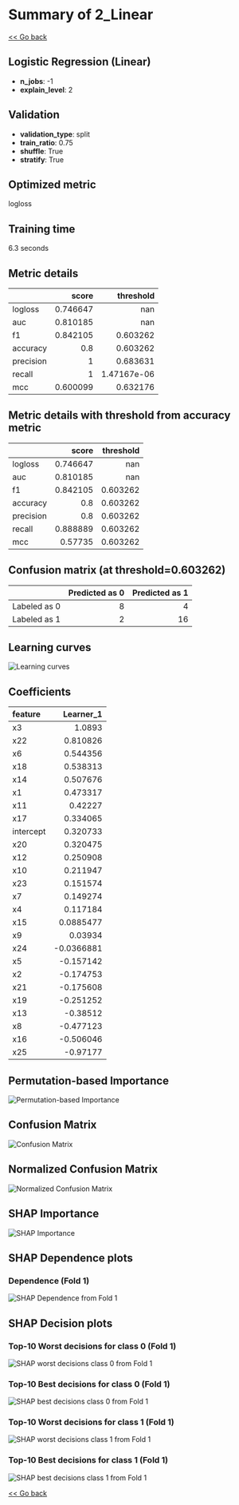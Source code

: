 # Summary of 2_Linear

[<< Go back](../README.md)


## Logistic Regression (Linear)
- **n_jobs**: -1
- **explain_level**: 2

## Validation
 - **validation_type**: split
 - **train_ratio**: 0.75
 - **shuffle**: True
 - **stratify**: True

## Optimized metric
logloss

## Training time

6.3 seconds

## Metric details
|           |    score |     threshold |
|:----------|---------:|--------------:|
| logloss   | 0.746647 | nan           |
| auc       | 0.810185 | nan           |
| f1        | 0.842105 |   0.603262    |
| accuracy  | 0.8      |   0.603262    |
| precision | 1        |   0.683631    |
| recall    | 1        |   1.47167e-06 |
| mcc       | 0.600099 |   0.632176    |


## Metric details with threshold from accuracy metric
|           |    score |   threshold |
|:----------|---------:|------------:|
| logloss   | 0.746647 |  nan        |
| auc       | 0.810185 |  nan        |
| f1        | 0.842105 |    0.603262 |
| accuracy  | 0.8      |    0.603262 |
| precision | 0.8      |    0.603262 |
| recall    | 0.888889 |    0.603262 |
| mcc       | 0.57735  |    0.603262 |


## Confusion matrix (at threshold=0.603262)
|              |   Predicted as 0 |   Predicted as 1 |
|:-------------|-----------------:|-----------------:|
| Labeled as 0 |                8 |                4 |
| Labeled as 1 |                2 |               16 |

## Learning curves
![Learning curves](learning_curves.png)

## Coefficients
| feature   |   Learner_1 |
|:----------|------------:|
| x3        |   1.0893    |
| x22       |   0.810826  |
| x6        |   0.544356  |
| x18       |   0.538313  |
| x14       |   0.507676  |
| x1        |   0.473317  |
| x11       |   0.42227   |
| x17       |   0.334065  |
| intercept |   0.320733  |
| x20       |   0.320475  |
| x12       |   0.250908  |
| x10       |   0.211947  |
| x23       |   0.151574  |
| x7        |   0.149274  |
| x4        |   0.117184  |
| x15       |   0.0885477 |
| x9        |   0.03934   |
| x24       |  -0.0366881 |
| x5        |  -0.157142  |
| x2        |  -0.174753  |
| x21       |  -0.175608  |
| x19       |  -0.251252  |
| x13       |  -0.38512   |
| x8        |  -0.477123  |
| x16       |  -0.506046  |
| x25       |  -0.97177   |


## Permutation-based Importance
![Permutation-based Importance](permutation_importance.png)
## Confusion Matrix

![Confusion Matrix](confusion_matrix.png)


## Normalized Confusion Matrix

![Normalized Confusion Matrix](confusion_matrix_normalized.png)



## SHAP Importance
![SHAP Importance](shap_importance.png)

## SHAP Dependence plots

### Dependence (Fold 1)
![SHAP Dependence from Fold 1](learner_fold_0_shap_dependence.png)

## SHAP Decision plots

### Top-10 Worst decisions for class 0 (Fold 1)
![SHAP worst decisions class 0 from Fold 1](learner_fold_0_shap_class_0_worst_decisions.png)
### Top-10 Best decisions for class 0 (Fold 1)
![SHAP best decisions class 0 from Fold 1](learner_fold_0_shap_class_0_best_decisions.png)
### Top-10 Worst decisions for class 1 (Fold 1)
![SHAP worst decisions class 1 from Fold 1](learner_fold_0_shap_class_1_worst_decisions.png)
### Top-10 Best decisions for class 1 (Fold 1)
![SHAP best decisions class 1 from Fold 1](learner_fold_0_shap_class_1_best_decisions.png)

[<< Go back](../README.md)
